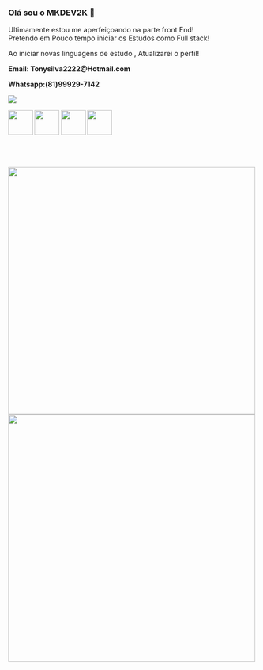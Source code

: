 ### Olá sou o MKDEV2K  👏

Ultimamente  estou me aperfeiçoando na parte front End!</br>
Pretendo em Pouco tempo iniciar os Estudos como Full stack!

<p>Ao iniciar novas linguagens de estudo  , Atualizarei o perfil!<p>
<strong><p>Email: Tonysilva2222@Hotmail.com<p><strong>
<p><strong>Whatsapp:(81)99929-7142<strong><p
<div>
<img heigth="180em" src="https://github-readme-stats.vercel.app/api?username=mkdev2k&show_icons=true&theme=tokyonight"/>
</div>

<div>
<img align="center" height="50" width="50" src="https://cdn.jsdelivr.net/gh/devicons/devicon/icons/vscode/vscode-plain-wordmark.svg" />
<img align="center" heigth="50" width="50" src="https://cdn.jsdelivr.net/gh/devicons/devicon/icons/css3/css3-original.svg" />
<img align="center" heigth="50" width="50" src="https://cdn.jsdelivr.net/gh/devicons/devicon/icons/html5/html5-original-wordmark.svg" />
<img align="center" heigth="50" width="50" src="https://cdn.jsdelivr.net/gh/devicons/devicon/icons/javascript/javascript-original.svg" />

<br/><br/><br/>
<img align="left" height="500px" width="500px" src="https://images.pexels.com/photos/8134609/pexels-photo-8134609.jpeg?auto=compress&cs=tinysrgb&w=1260&h=750&dpr=1" />
  <br/><br/>
<img align="left"  height="500" width="500" src="https://gifs.eco.br/wp-content/uploads/2022/11/gifs-de-programador-3.gif" />


</div>









